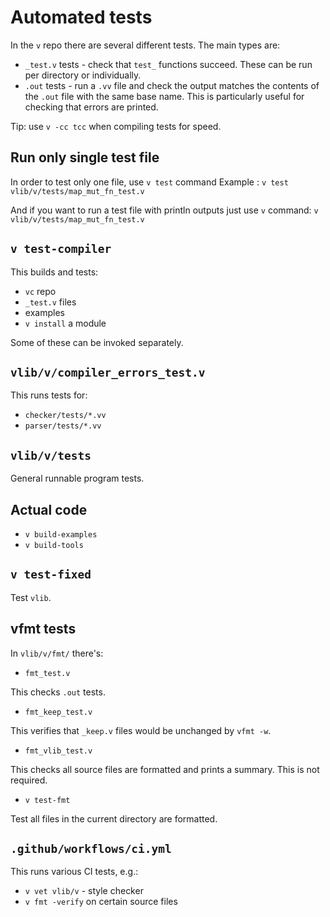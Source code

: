 # Automated tests

In the `v` repo there are several different tests. The main types are:

* `_test.v` tests - check that `test_` functions succeed. These can be 
run per directory or individually.
* `.out` tests - run a `.vv` file and check the output matches the 
contents of the `.out` file with the same base name. This is 
particularly useful for checking that errors are printed.

Tip: use `v -cc tcc` when compiling tests for speed.

## Run only single test file

In order to test only one file, use `v test` command
Example :
`v test vlib/v/tests/map_mut_fn_test.v`

And if you want to run a test file with println outputs just use `v` command:
`v vlib/v/tests/map_mut_fn_test.v`


## `v test-compiler`

This builds and tests:

* `vc` repo
* `_test.v` files
* examples
* `v install` a module

Some of these can be invoked separately.

## `vlib/v/compiler_errors_test.v`

This runs tests for:
* `checker/tests/*.vv`
* `parser/tests/*.vv`

## `vlib/v/tests`

General runnable program tests.

## Actual code

* `v build-examples`
* `v build-tools`

## `v test-fixed`

Test `vlib`.

## vfmt tests

In `vlib/v/fmt/` there's:

* `fmt_test.v`

This checks `.out` tests.

* `fmt_keep_test.v`

This verifies that `_keep.v` files would be unchanged by `vfmt -w`.

* `fmt_vlib_test.v`

This checks all source files are formatted and prints a summary. This 
is not required.

* `v test-fmt`

Test all files in the current directory are formatted.

## `.github/workflows/ci.yml`

This runs various CI tests, e.g.:

* `v vet vlib/v` - style checker
* `v fmt -verify` on certain source files
